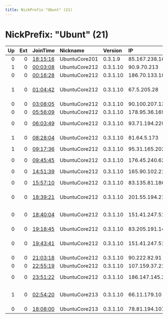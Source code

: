 ```yaml
---
title: NickPrefix "Ubunt" (21)
---
```


# NickPrefix: "Ubunt" (21)

|   Up |   Ext | JoinTime                                                                                            | Nickname      | Version   | IP              | AS                                | CC   |   ORp |   Dirp | OS    | Contact   |   eFamMembers |
|-----:|------:|:----------------------------------------------------------------------------------------------------|:--------------|:----------|:----------------|:----------------------------------|:-----|------:|-------:|:------|:----------|--------------:|
|    0 |     0 | [18:15:16](https://metrics.torproject.org/rs.html#details/3B5848078B71D1613BBA406626CFEFC848671AD9) | UbuntuCore201 | 0.3.1.9   | 85.167.238.162  | Telenor Norge AS                  | no   | 45469 |      0 | Linux | None      |             1 |
|    1 |     0 | [00:03:08](https://metrics.torproject.org/rs.html#details/5F5D50C9AEC7FF15B461E2742458D7F70EAEA40E) | UbuntuCore212 | 0.3.1.10  | 90.9.70.213     | Orange                            | fr   | 41213 |      0 | Linux | None      |             1 |
|    0 |     0 | [00:16:28](https://metrics.torproject.org/rs.html#details/212DCE3D412B19B789043EEE8DE16FFE1D3EE10C) | UbuntuCore212 | 0.3.1.10  | 186.70.133.182  | Satnet                            | ec   | 46359 |      0 | Linux | None      |             1 |
|    1 |     0 | [01:04:42](https://metrics.torproject.org/rs.html#details/CF98D4D89B4E4045DDF8F1FC742028796B1C0E25) | UbuntuCore212 | 0.3.1.10  | 67.5.205.28     | Qwest Communications Company, LLC | us   | 43701 |      0 | Linux | None      |             1 |
|    0 |     0 | [03:08:05](https://metrics.torproject.org/rs.html#details/CDF8DD5BA089CF9002290E89332EA548B0B5B8FF) | UbuntuCore212 | 0.3.1.10  | 90.100.207.13   | Orange                            | fr   | 39019 |      0 | Linux | None      |             1 |
|    0 |     0 | [05:56:09](https://metrics.torproject.org/rs.html#details/58290FF90402F16115AF3FDEEA016A55BFF54D1A) | UbuntuCore212 | 0.3.1.10  | 178.95.36.169   | PJSC Ukrtelecom                   | ua   | 43819 |      0 | Linux | None      |             1 |
|    0 |     0 | [06:03:49](https://metrics.torproject.org/rs.html#details/807F72FC182AF6D60CAA502961CD22B179659B1E) | UbuntuCore212 | 0.3.1.10  | 93.71.194.220   | Vodafone Italia S.p.A.            | it   | 37133 |      0 | Linux | None      |             1 |
|    1 |     0 | [08:28:04](https://metrics.torproject.org/rs.html#details/DCB896DEA36CE54FF15FCC8FA3E01199BB5F387E) | UbuntuCore212 | 0.3.1.10  | 81.64.5.173     | NC Numericable S.A.               | fr   | 41965 |      0 | Linux | None      |             1 |
|    1 |     0 | [09:17:36](https://metrics.torproject.org/rs.html#details/8C6D200E6E465EACEB71512F5282B88C5DB3E10A) | UbuntuCore212 | 0.3.1.10  | 95.31.165.202   | VimpelCom                         | ru   | 40203 |      0 | Linux | None      |             1 |
|    0 |     0 | [09:45:45](https://metrics.torproject.org/rs.html#details/68F9094C67B87BAA9FFF561A419EF5DB243AB84C) | UbuntuCore212 | 0.3.1.10  | 176.45.240.62   | Saudi Telecom Company JSC         | sa   | 33236 |      0 | Linux | None      |             1 |
|    0 |     0 | [14:51:39](https://metrics.torproject.org/rs.html#details/66F6F63A38D8AB2B818EED940860DE644F8DA2AC) | UbuntuCore212 | 0.3.1.10  | 165.90.102.210  | CV-Multimedia                     | cv   | 35863 |      0 | Linux | None      |             1 |
|    0 |     0 | [15:57:10](https://metrics.torproject.org/rs.html#details/585C22DCDA4BC81A03781930DB20EED50549009D) | UbuntuCore212 | 0.3.1.10  | 83.135.81.186   | 1&amp;1 Versatel Deutschland GmbH | de   | 40769 |      0 | Linux | None      |             1 |
|    0 |     0 | [18:39:21](https://metrics.torproject.org/rs.html#details/ABE62761F529C7DD217EBA4BA88A58E42DF5A4D5) | UbuntuCore212 | 0.3.1.10  | 201.55.194.21   | Souza&amp;Santiago Ltda           | br   | 39893 |      0 | Linux | None      |             1 |
|    0 |     0 | [18:40:04](https://metrics.torproject.org/rs.html#details/9CE5B362903D00F9C6BA7B21D38DAC913FC80C54) | UbuntuCore212 | 0.3.1.10  | 151.41.247.51   | Wind Telecomunicazioni SpA        | it   | 41422 |      0 | Linux | None      |             1 |
|    0 |     0 | [19:18:45](https://metrics.torproject.org/rs.html#details/BD1DA4DD7C3FFB3A79273EEC18A153F00D4D2095) | UbuntuCore212 | 0.3.1.10  | 83.205.191.146  | Orange                            | fr   | 43162 |      0 | Linux | None      |             1 |
|    0 |     0 | [19:43:41](https://metrics.torproject.org/rs.html#details/B8B3C6C23B0F4F7A0BC958D443A764D008823D3E) | UbuntuCore212 | 0.3.1.10  | 151.41.247.51   | Wind Telecomunicazioni SpA        | it   | 45166 |      0 | Linux | None      |             1 |
|    0 |     0 | [21:03:18](https://metrics.torproject.org/rs.html#details/F30387BD09E8666CCF80EFB03A91E9695DB0806B) | UbuntuCore212 | 0.3.1.10  | 90.222.82.91    | Sky UK Limited                    | gb   | 36039 |      0 | Linux | None      |             1 |
|    0 |     0 | [22:55:19](https://metrics.torproject.org/rs.html#details/6557D1F180EE6ABA221E9198D0492183F8AC7F86) | UbuntuCore212 | 0.3.1.10  | 107.159.37.211  | EBOX                              | ca   | 34113 |      0 | Linux | None      |             1 |
|    0 |     0 | [23:51:22](https://metrics.torproject.org/rs.html#details/4C1ACB18791C245CED0B98C2A6CA7CD15D3CA12C) | UbuntuCore212 | 0.3.1.10  | 186.147.145.212 | Telmex Colombia S.A.              | co   | 33427 |      0 | Linux | None      |             1 |
|    1 |     0 | [02:54:20](https://metrics.torproject.org/rs.html#details/C0BCE3E0A7FD57F4062AE88A3EAF3D40263A580D) | UbuntuCore213 | 0.3.1.10  | 66.11.179.10    | DISTRIBUTEL COMMUNICATIONS LTD.   | ca   | 35593 |      0 | Linux | None      |             1 |
|    0 |     0 | [18:08:00](https://metrics.torproject.org/rs.html#details/51F43188603FF4C99344C860A1FFDF2D4E6A6E7F) | UbuntuCore213 | 0.3.1.10  | 78.81.194.107   | PJSC Rostelecom                   | ru   | 42813 |      0 | Linux | None      |             1 |
